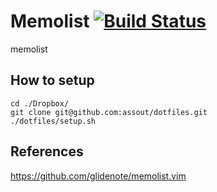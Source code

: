 # Memolist [![Build Status](https://travis-ci.org/assout/memolist.svg?branch=master)](https://travis-ci.org/assout/memolist)

memolist

## How to setup

```
cd ./Dropbox/
git clone git@github.com:assout/dotfiles.git
./dotfiles/setup.sh
```

## References

<https://github.com/glidenote/memolist.vim>

